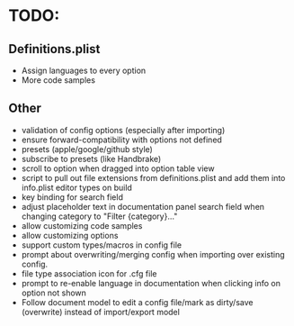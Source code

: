 # TODO:

## Definitions.plist
- Assign languages to every option
- More code samples

## Other
- validation of config options (especially after importing)
- ensure forward-compatibility with options not defined
- presets (apple/google/github style)
- subscribe to presets (like Handbrake)
- scroll to option when dragged into option table view
- script to pull out file extensions from definitions.plist and add them into info.plist editor types on build
- key binding for search field
- adjust placeholder text in documentation panel search field when changing category to "Filter {category}…"
- allow customizing code samples
- allow customizing options
- support custom types/macros in config file
- prompt about overwriting/merging config when importing over existing config.
- file type association icon for .cfg file
- prompt to re-enable language in documentation when clicking info on option not shown
- Follow document model to edit a config file/mark as dirty/save (overwrite) instead of import/export model